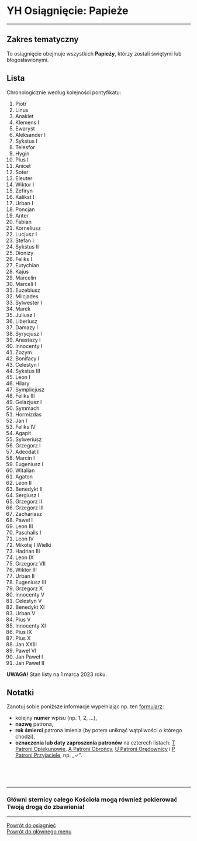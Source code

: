 # <span class="status status-list"><span class="status status-list">YH</span> Osiągnięcie: Papieże</span>
---
## Zakres tematyczny
To osiągnięcie obejmuje wszystkich **Papieży**, którzy zostali świętymi lub błogosławionymi.
## Lista
Chronologicznie według kolejności pontyfikatu:
1. Piotr
1. Linus
1. Anaklet
1. Klemens I
1. Ewaryst
1. Aleksander I
1. Sykstus I
1. Telesfor
1. Hygin
1. Pius I
1. Anicet
1. Soter
1. Eleuter
1. Wiktor I
1. Zefiryn
1. Kalikst I
1. Urban I
1. Poncjan
1. Anter
1. Fabian
1. Korneliusz
1. Lucjusz I
1. Stefan I
1. Sykstus II
1. Dionizy
1. Feliks I
1. Eutychian
1. Kajus
1. Marcelin
1. Marceli I
1. Euzebiusz
1. Milcjades
1. Sylwester I
1. Marek
1. Juliusz I
1. Liberiusz
1. Damazy I
1. Syrycjusz I
1. Anastazy I
1. Innocenty I
1. Zozym
1. Bonifacy I
1. Celestyn I
1. Sykstus III
1. Leon I
1. Hilary
1. Symplicjusz
1. Feliks III
1. Gelazjusz I
1. Symmach
1. Hormizdas
1. Jan I
1. Feliks IV
1. Agapit
1. Sylweriusz
1. Grzegorz I
1. Adeodat I
1. Marcin I
1. Eugeniusz I
1. Witalian
1. Agaton
1. Leon II
1. Benedykt II
1. Sergiusz I
1. Grzegorz II
1. Grzegorz III
1. Zachariasz
1. Paweł I
1. Leon III
1. Paschalis I
1. Leon IV
1. Mikołaj I Wielki
1. Hadrian III
1. Leon IX
1. Grzegorz VII
1. Wiktor III
1. Urban II
1. Eugeniusz III
1. Grzegorz X
1. Innocenty V
1. Celestyn V
1. Benedykt XI
1. Urban V
1. Pius V
1. Innocenty XI
1. Pius IX
1. Pius X
1. Jan XXIII
1. Paweł VI
1. Jan Paweł I
1. Jan Paweł II

**UWAGA!** Stan listy na 1 marca 2023 roku.
## Notatki
Zanotuj sobie poniższe informacje wypełniając np. ten [formularz](../../pl/pdf/lista_v1_yh_papieze.pdf):
- kolejny **numer** wpisu (np. 1, 2, ...),
- **nazwę** patrona,
- **rok śmierci** patrona imienia (by potem uniknąć wątpliwości o którego chodzi),
- **oznaczenia lub daty zaproszenia patronów** na czterech listach: [<span class="status status-list"><span class="status status-yellow">T</span> Patroni Opiekunowie</span>](patroni_opiekunowie.md), [<span class="status status-list"><span class="status status-blue">A</span> Patroni Obrońcy</span>](patroni_obroncy.md), [<span class="status status-list"><span class="status status-red">U</span> Patroni Orędownicy</span>](patroni_oredownicy.md) i [<span class="status status-list"><span class="status status-white">P</span> Patroni Przyjaciele</span>](patroni_przyjaciele.md), np.  „✓”.
<br />
<br />
<br />

---
### Główni sternicy całego Kościoła mogą również pokierować Twoją drogą do zbawienia!

---
[Powrót do osiągnięć](jak_zdobywac_osiagniecia.md)  
[Powrót do głównego menu](index.md)
